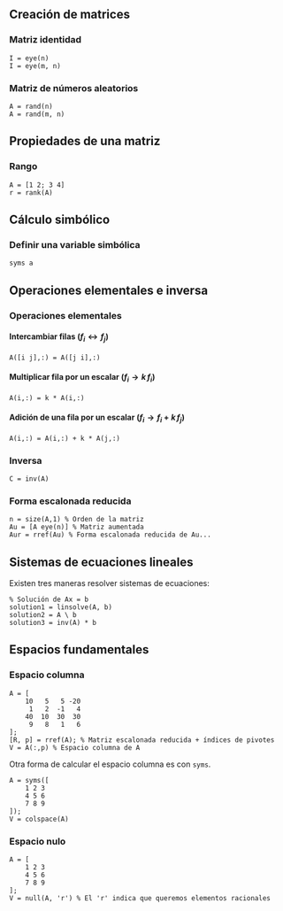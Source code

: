 ## Creación de matrices

### Matriz identidad

```
I = eye(n)
I = eye(m, n)
```

### Matriz de números aleatorios

```
A = rand(n)
A = rand(m, n)
```

## Propiedades de una matriz

### Rango

```
A = [1 2; 3 4]
r = rank(A)
```

## Cálculo simbólico

### Definir una variable simbólica

```
syms a
```

## Operaciones elementales e inversa

### Operaciones elementales

#### Intercambiar filas ($f_{i} \leftrightarrow f_{j}$)

```
A([i j],:) = A([j i],:)
```

#### Multiplicar fila por un escalar ($f_{i} \to k\,f_{i}$)

```
A(i,:) = k * A(i,:)
```

#### Adición de una fila por un escalar ($f_{i} \to f_{i} + k\,f_{j}$)

```
A(i,:) = A(i,:) + k * A(j,:)
```

### Inversa

```
C = inv(A)
```

### Forma escalonada reducida

```
n = size(A,1) % Orden de la matriz
Au = [A eye(n)] % Matriz aumentada
Aur = rref(Au) % Forma escalonada reducida de Au...
```

## Sistemas de ecuaciones lineales

Existen tres maneras resolver sistemas de ecuaciones:

```
% Solución de Ax = b
solution1 = linsolve(A, b)
solution2 = A \ b
solution3 = inv(A) * b
```

## Espacios fundamentales

### Espacio columna

```
A = [
	10   5   5 -20
	 1   2  -1   4
	40  10  30  30
	 9   8   1   6
];
[R, p] = rref(A); % Matriz escalonada reducida + índices de pivotes
V = A(:,p) % Espacio columna de A
```

Otra forma de calcular el espacio columna es con `syms`.

```
A = syms([
	1 2 3
	4 5 6
	7 8 9
]);
V = colspace(A)
```

### Espacio nulo

```
A = [
	1 2 3
	4 5 6
	7 8 9
];
V = null(A, 'r') % El 'r' indica que queremos elementos racionales
```
